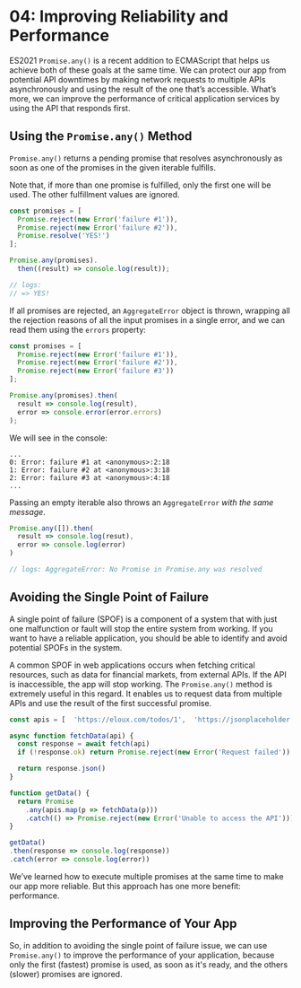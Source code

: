 # 04: Improving Reliability and Performance

ES2021 `Promise.any()` is a recent addition to ECMAScript that helps us achieve both of these goals at the same time. We can protect our app from potential API downtimes by making network requests to multiple APIs asynchronously and using the result of the one that’s accessible. What’s more, we can improve the performance of critical application services by using the API that responds first.

## Using the `Promise.any()` Method

`Promise.any()` returns a pending promise that resolves asynchronously as soon as one of the promises in the given iterable fulfills.

Note that, if more than one promise is fulfilled, only the first one will be used. The other fulfillment values are ignored.

```js
const promises = [
  Promise.reject(new Error('failure #1')),
  Promise.reject(new Error('failure #2')),
  Promise.resolve('YES!')
];

Promise.any(promises).
  then((result) => console.log(result));

// logs:
// => YES!
```

If all promises are rejected, an `AggregateError` object is thrown, wrapping all the rejection reasons of all the input promises in a single error, and we can read them using the `errors` property:

```js
const promises = [
  Promise.reject(new Error('failure #1')),
  Promise.reject(new Error('failure #2')),
  Promise.reject(new Error('failure #3'))
];

Promise.any(promises).then(
  result => console.log(result),
  error => console.error(error.errors)
);
```

We will see in the console:

```text
...
0: Error: failure #1 at <anonymous>:2:18
1: Error: failure #2 at <anonymous>:3:18
2: Error: failure #3 at <anonymous>:4:18
...
```

Passing an empty iterable also throws an `AggregateError` _with the same message_.

```js
Promise.any([]).then(
  result => console.log(resut),
  error => console.log(error)
)

// logs: AggregateError: No Promise in Promise.any was resolved
```

## Avoiding the Single Point of Failure

A single point of failure (SPOF) is a component of a system that with just one malfunction or fault will stop the entire system from working. If you want to have a reliable application, you should be able to identify and avoid potential SPOFs in the system.

A common SPOF in web applications occurs when fetching critical resources, such as data for financial markets, from external APIs. If the API is inaccessible, the app will stop working. The `Promise.any()` method is extremely useful in this regard. It enables us to request data from multiple APIs and use the result of the first successful promise.

```js
const apis = [  'https://eloux.com/todos/1',  'https://jsonplaceholder.typicode.com/todos/1'   ];

async function fetchData(api) {
  const response = await fetch(api)
  if (!response.ok) return Promise.reject(new Error('Request failed'))

  return response.json()
}

function getData() {
  return Promise
    .any(apis.map(p => fetchData(p)))
    .catch(() => Promise.reject(new Error('Unable to access the API')))
}

getData()
.then(response => console.log(response))
.catch(error => console.log(error))
```

We’ve learned how to execute multiple promises at the same time to make our app more reliable. But this approach has one more benefit: performance.

## Improving the Performance of Your App

So, in addition to avoiding the single point of failure issue, we can use `Promise.any()` to improve the performance of your application, because only the first (fastest) promise is used, as soon as it's ready, and the others (slower) promises are ignored.



